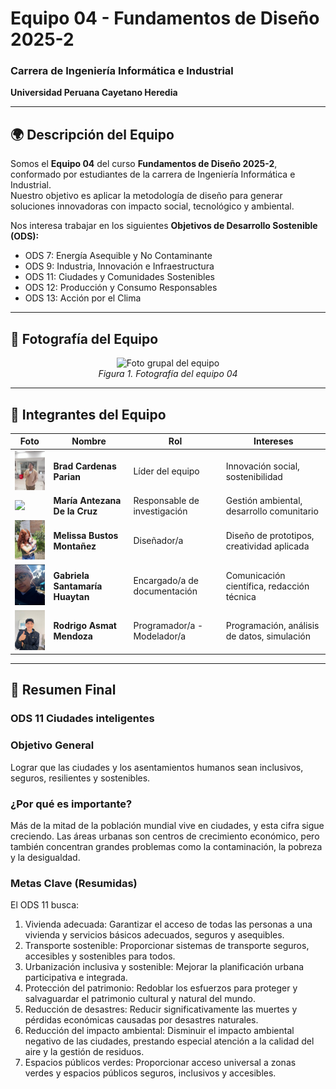 
# Equipo 04 - Fundamentos de Diseño 2025-2  
### Carrera de Ingeniería Informática e Industrial  
**Universidad Peruana Cayetano Heredia**

---

## 🌍 Descripción del Equipo  
Somos el **Equipo 04** del curso **Fundamentos de Diseño 2025-2**, conformado por estudiantes de la carrera de Ingeniería Informática e Industrial.  
Nuestro objetivo es aplicar la metodología de diseño para generar soluciones innovadoras con impacto social, tecnológico y ambiental.  

Nos interesa trabajar en los siguientes **Objetivos de Desarrollo Sostenible (ODS):** 
 
- ODS 7: Energía Asequible y No Contaminante 
- ODS 9: Industria, Innovación e Infraestructura  
- ODS 11: Ciudades y Comunidades Sostenibles
- ODS 12: Producción y Consumo Responsables 
- ODS 13: Acción por el Clima  

---

## 📸 Fotografía del Equipo  
<p align="center">
  <img src="/Recursos/Imágenes/equipo.png" alt="Foto grupal del equipo" width="500"/><br>
  <em>Figura 1. Fotografía del equipo 04</em>
</p>

---

## 👥 Integrantes del Equipo  

| Foto | Nombre | Rol | Intereses |
|------|--------|-----|-----------|
| <img src="https://github.com/BeyondNate/Grupo_4_Fundamentos_disenao/blob/main/Recursos/imagenes/Brad.jpeg" width="90"/> | **Brad Cardenas Parian** | Líder del equipo | Innovación social, sostenibilidad |
| <img src="https://github.com/BeyondNate/Grupo_4_Fundamentos_disenao/blob/main/Recursos/imagenes/Mar%C3%ADa.jpg" width="90"/> | **María Antezana De la Cruz** | Responsable de investigación | Gestión ambiental, desarrollo comunitario |
| <img src="https://github.com/BeyondNate/Grupo_4_Fundamentos_disenao/blob/main/Recursos/imagenes/melisa.jpg" width="90"/> | **Melissa Bustos Montañez** | Diseñador/a | Diseño de prototipos, creatividad aplicada |
| <img src="https://github.com/BeyondNate/Grupo_4_Fundamentos_disenao/blob/main/Recursos/imagenes/gabriela.jpg" width="90"/> | **Gabriela Santamaría Huaytan** | Encargado/a de documentación | Comunicación científica, redacción técnica |
| <img src="https://github.com/BeyondNate/Grupo_4_Fundamentos_disenao/blob/main/Recursos/imagenes/asmat.jpg" width="90"/> | **Rodrigo Asmat Mendoza** | Programador/a - Modelador/a | Programación, análisis de datos, simulación |

---

## 📌 Resumen Final  
### ODS 11 Ciudades inteligentes
### Objetivo General
Lograr que las ciudades y los asentamientos humanos sean inclusivos, seguros, resilientes y sostenibles.

### ¿Por qué es importante?
Más de la mitad de la población mundial vive en ciudades, y esta cifra sigue creciendo. Las áreas urbanas son centros de crecimiento económico, pero también concentran grandes problemas como la contaminación, la pobreza y la desigualdad.

### Metas Clave (Resumidas)
El ODS 11 busca:

1. Vivienda adecuada: Garantizar el acceso de todas las personas a una vivienda y servicios básicos adecuados, seguros y asequibles.
2. Transporte sostenible: Proporcionar sistemas de transporte seguros, accesibles y sostenibles para todos.
3. Urbanización inclusiva y sostenible: Mejorar la planificación urbana participativa e integrada.
4. Protección del patrimonio: Redoblar los esfuerzos para proteger y salvaguardar el patrimonio cultural y natural del mundo.
5. Reducción de desastres: Reducir significativamente las muertes y pérdidas económicas causadas por desastres naturales.
6. Reducción del impacto ambiental: Disminuir el impacto ambiental negativo de las ciudades, prestando especial atención a la calidad del aire y la gestión de residuos.
7. Espacios públicos verdes: Proporcionar acceso universal a zonas verdes y espacios públicos seguros, inclusivos y accesibles.


